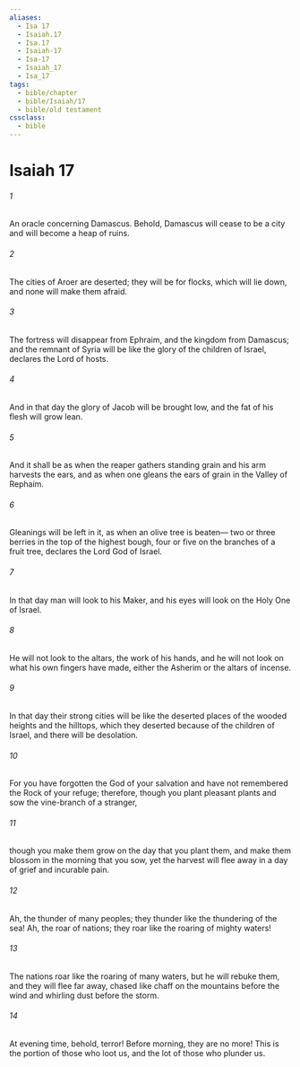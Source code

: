 ```yaml
---
aliases:
  - Isa 17
  - Isaiah.17
  - Isa.17
  - Isaiah-17
  - Isa-17
  - Isaiah_17
  - Isa_17
tags:
  - bible/chapter
  - bible/Isaiah/17
  - bible/old testament
cssclass:
  - bible
---
```


# Isaiah 17

###### 1
An oracle concerning Damascus. Behold, Damascus will cease to be a city and will become a heap of ruins.
###### 2
The cities of Aroer are deserted; they will be for flocks, which will lie down, and none will make them afraid.
###### 3
The fortress will disappear from Ephraim, and the kingdom from Damascus; and the remnant of Syria will be like the glory of the children of Israel, declares the Lord of hosts.
###### 4
And in that day the glory of Jacob will be brought low, and the fat of his flesh will grow lean.
###### 5
And it shall be as when the reaper gathers standing grain and his arm harvests the ears, and as when one gleans the ears of grain in the Valley of Rephaim.
###### 6
Gleanings will be left in it, as when an olive tree is beaten— two or three berries in the top of the highest bough, four or five on the branches of a fruit tree, declares the Lord God of Israel.
###### 7
In that day man will look to his Maker, and his eyes will look on the Holy One of Israel.
###### 8
He will not look to the altars, the work of his hands, and he will not look on what his own fingers have made, either the Asherim or the altars of incense.
###### 9
In that day their strong cities will be like the deserted places of the wooded heights and the hilltops, which they deserted because of the children of Israel, and there will be desolation.
###### 10
For you have forgotten the God of your salvation and have not remembered the Rock of your refuge; therefore, though you plant pleasant plants and sow the vine-branch of a stranger,
###### 11
though you make them grow on the day that you plant them, and make them blossom in the morning that you sow, yet the harvest will flee away in a day of grief and incurable pain.
###### 12
Ah, the thunder of many peoples; they thunder like the thundering of the sea! Ah, the roar of nations; they roar like the roaring of mighty waters!
###### 13
The nations roar like the roaring of many waters, but he will rebuke them, and they will flee far away, chased like chaff on the mountains before the wind and whirling dust before the storm.
###### 14
At evening time, behold, terror! Before morning, they are no more! This is the portion of those who loot us, and the lot of those who plunder us.


